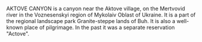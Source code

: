 AKTOVE CANYON is a canyon near the Aktove village, on the Mertvovid river in the Voznesenskyi region of Mykolaiv Oblast of Ukraine. It is a part of the regional landscape park Granite-steppe lands of Buh. It is also a well-known place of pilgrimage. In the past it was a separate reservation "Actove".
